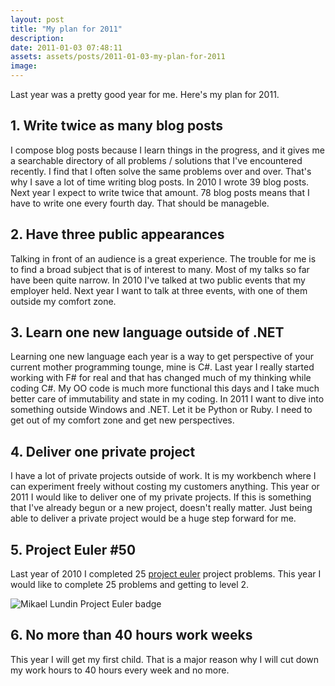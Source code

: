 ```yaml
---
layout: post
title: "My plan for 2011"
description:
date: 2011-01-03 07:48:11
assets: assets/posts/2011-01-03-my-plan-for-2011
image: 
---
```


Last year was a pretty good year for me. Here's my plan for 2011.

## 1. Write twice as many blog posts

I compose blog posts because I learn things in the progress, and it gives me a searchable directory of all problems / solutions that I've encountered recently. I find that I often solve the same problems over and over. That's why I save a lot of time writing blog posts.  In 2010 I wrote 39 blog posts. Next year I expect to write twice that amount. 78 blog posts means that I have to write one every fourth day. That should be manageble.

## 2. Have three public appearances

Talking in front of an audience is a great experience. The trouble for me is to find a broad subject that is of interest to many. Most of my talks so far have been quite narrow.  In 2010 I've talked at two public events that my employer held. Next year I want to talk at three events, with one of them outside my comfort zone.

## 3. Learn one new language outside of .NET

Learning one new language each year is a way to get perspective of your current mother programming tounge, mine is C#.  Last year I really started working with F# for real and that has changed much of my thinking while coding C#. My OO code is much more functional this days and I take much better care of immutability and state in my coding.  In 2011 I want to dive into something outside Windows and .NET. Let it be Python or Ruby. I need to get out of my comfort zone and get new perspectives.

## 4. Deliver one private project

I have a lot of private projects outside of work. It is my workbench where I can experiment freely without costing my customers anything.  This year or 2011 I would like to deliver one of my private projects. If this is something that I've already begun or a new project, doesn't really matter. Just being able to deliver a private project would be a huge step forward for me.

## 5. Project Euler #50

Last year of 2010 I completed 25 [project euler](http://projecteuler.net) project problems. This year I would like to complete 25 problems and getting to level 2.

![Mikael Lundin Project Euler badge](http://projecteuler.net/profile/mikaellundin.png)

## 6. No more than 40 hours work weeks

This year I will get my first child. That is a major reason why I will cut down my work hours to 40 hours every week and no more.
